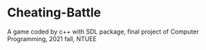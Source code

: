# Cheating-Battle
A game coded by c++ with SDL package, final project of Computer Programming, 2021 fall, NTUEE
